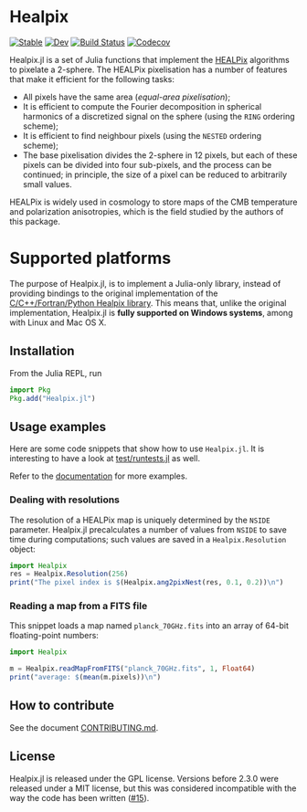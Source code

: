 # Healpix

[![Stable](https://img.shields.io/badge/docs-stable-blue.svg)](https://ziotom78.github.io/Healpix.jl/stable)
[![Dev](https://img.shields.io/badge/docs-dev-blue.svg)](https://ziotom78.github.io/Healpix.jl/dev)
[![Build Status](https://github.com/ziotom78/Healpix.jl/workflows/Unit%20tests/badge.svg)](https://github.com/ziotom78/Healpix.jl/actions?query=workflow%3A%22Unit+tests%22)
[![Codecov](https://codecov.io/gh/ziotom78/Healpix.jl/branch/master/graph/badge.svg)](https://codecov.io/gh/ziotom78/Healpix.jl)

Healpix.jl is a set of Julia functions that implement the
[HEALPix](https://en.wikipedia.org/wiki/HEALPix) algorithms to
pixelate a 2-sphere. The HEALPix pixelisation has a number of features
that make it efficient for the following tasks:

-   All pixels have the same area (*equal-area pixelisation*);
-   It is efficient to compute the Fourier decomposition in spherical
    harmonics of a discretized signal on the sphere (using the `RING`
    ordering scheme);
-   It is efficient to find neighbour pixels (using the `NESTED`
    ordering scheme);
-   The base pixelisation divides the 2-sphere in 12 pixels, but each
    of these pixels can be divided into four sub-pixels, and the
    process can be continued; in principle, the size of a pixel can be
    reduced to arbitrarily small values.

HEALPix is widely used in cosmology to store maps of the CMB
temperature and polarization anisotropies, which is the field studied
by the authors of this package.


# Supported platforms

The purpose of Healpix.jl, is to implement a Julia-only library,
instead of providing bindings to the original implementation of the
[C/C++/Fortran/Python Healpix library](http://healpix.jpl.nasa.gov/).
This means that, unlike the original implementation, Healpix.jl is
**fully supported on Windows systems**, among with Linux and Mac OS X.


## Installation

From the Julia REPL, run

````julia
import Pkg
Pkg.add("Healpix.jl")
````


## Usage examples

Here are some code snippets that show how to use `Healpix.jl`. It is
interesting to have a look at
[test/runtests.jl](https://github.com/ziotom78/Healpix.jl/blob/master/test/runtests.jl)
as well.

Refer to the
[documentation](https://ziotom78.github.io/Healpix.jl/stable) for more
examples.


### Dealing with resolutions

The resolution of a HEALPix map is uniquely determined by the `NSIDE`
parameter. Healpix.jl precalculates a number of values from `NSIDE` to
save time during computations; such values are saved in a
`Healpix.Resolution` object:

`````julia
import Healpix
res = Healpix.Resolution(256)
print("The pixel index is $(Healpix.ang2pixNest(res, 0.1, 0.2))\n")
`````


### Reading a map from a FITS file

This snippet loads a map named `planck_70GHz.fits` into an array of
64-bit floating-point numbers:

`````julia
import Healpix

m = Healpix.readMapFromFITS("planck_70GHz.fits", 1, Float64)
print("average: $(mean(m.pixels))\n")
`````


## How to contribute

See the document [CONTRIBUTING.md](https://github.com/ziotom78/Healpix.jl/blob/master/CONTRIBUTING.md).

## License

Healpix.jl is released under the GPL license. Versions before 2.3.0
were released under a MIT license, but this was considered
incompatible with the way the code has been written
([#15](https://github.com/ziotom78/Healpix.jl/issues/15)).

